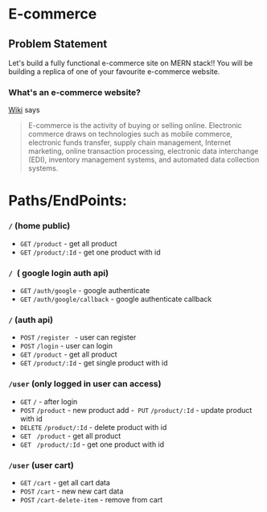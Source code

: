 # E-commerce

## Problem Statement

Let's build a fully functional e-commerce site on MERN stack!! You will be building a replica of one of your favourite e-commerce website.

### What's an e-commerce website?

[Wiki](https://en.wikipedia.org/wiki/E-commerce) says

> E-commerce is the activity of buying or selling online. Electronic commerce draws on technologies such as mobile commerce, electronic funds transfer, supply chain management, Internet marketing, online transaction processing, electronic data interchange (EDI), inventory management systems, and automated data collection systems.

# Paths/EndPoints:

### ``/`` (home public)

- ``GET``  ``/product`` - get all product 
- ``GET``  ``/product/:Id`` - get one product with id 

### ``/ ``( google login auth api)

- ``GET`` ``/auth/google`` - google authenticate
- ``GET`` ``/auth/google/callback`` - google authenticate callback

### ``/`` (auth api)

- ``POST`` ``/register `` - user can register
- ``POST`` ``/login`` - user can login 
- ``GET`` ``/product`` - get all product
- ``GET`` ``/product/:Id`` - get single product with id


###  ``/user`` (only logged in user can access)

- ``GET``  ``/`` - after login 
- ``POST`` ``/product`` - new product add
-`` PUT`` ``/product/:Id`` - update product with id
- ``DELETE`` ``/product/:Id``  - delete product  with id
- ``GET`` `` /product`` - get all product 
- ``GET`` `` /product/:Id`` - get one product with id 

###  ``/user`` (user cart)

- ``GET``  ``/cart`` - get all cart data
- ``POST`` ``/cart`` - new new cart data
- ``POST`` ``/cart-delete-item`` - remove from cart 


